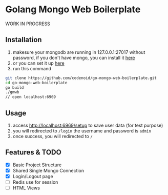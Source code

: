 # Golang Mongo Web Boilerplate

WORK IN PROGRESS

## Installation

1. makesure your mongodb are running in 127.0.0.1:27017 without password, if you don't have mongo, you can install it [here](https://docs.mongodb.com/manual/administration/install-community/)
2. or you can set it up [here](https://github.com/codenoid/go-mongo-web-boilerplate/blob/644dc7a0b73e19ace25017495bc1293774155ef4/routes.go#L12)
3. run this command

```bash
git clone https://github.com/codenoid/go-mongo-web-boilerplate.git
cd go-mongo-web-boilerplate
go build
./gmwb
// open localhost:6969
```

## Usage

1. access [http://localhost:6969/setup](http://localhost:6969/setup) to save user data (for test purpose)
2. you will redirected to `/login` the username and password is `admin`
3. once success, you will redirected to `/`

## Features & TODO

- [x] Basic Project Structure
- [x] Shared Single Mongo Connection
- [x] Login/Logout page
- [ ] Redis use for session
- [ ] HTML Views

